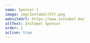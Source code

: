 ```yaml
---
name: Sponsor 1
image: img/Instabel(FV).png
websiteUrl: https://www.instabel.be/
altText: Instabel Sponsor
order: 1
active: true
---
```

